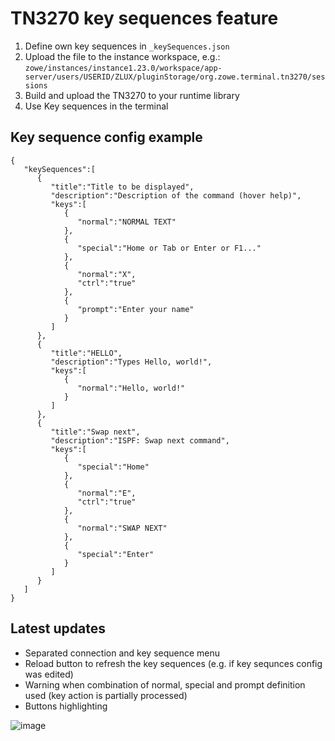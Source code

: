 ﻿# TN3270 key sequences feature
1. Define own key sequences in ```_keySequences.json``` 
2. Upload the file to the instance workspace, e.g.: ```zowe/instances/instance1.23.0/workspace/app-server/users/USERID/ZLUX/pluginStorage/org.zowe.terminal.tn3270/sessions```
3. Build and upload the TN3270 to your runtime library
4. Use Key sequences in the terminal

## Key sequence config example
```
{
   "keySequences":[
      {
         "title":"Title to be displayed",
         "description":"Description of the command (hover help)",
         "keys":[
            {
               "normal":"NORMAL TEXT"
            },
            {
               "special":"Home or Tab or Enter or F1..."
            },
            {
               "normal":"X",
               "ctrl":"true"
            },
            {
               "prompt":"Enter your name"
            }
         ]
      },
      {
         "title":"HELLO",
         "description":"Types Hello, world!",
         "keys":[
            {
               "normal":"Hello, world!"
            }
         ]
      },
      {
         "title":"Swap next",
         "description":"ISPF: Swap next command",
         "keys":[
            {
               "special":"Home"
            },
            {
               "normal":"E",
               "ctrl":"true"
            },
            {
               "normal":"SWAP NEXT"
            },
            {
               "special":"Enter"
            }
         ]
      }
   ]
}
```

## Latest updates
* Separated connection and key sequence menu
* Reload button to refresh the key sequences (e.g. if key sequnces config was edited)
* Warning when combination of normal, special and prompt definition used (key action is partially processed)
* Buttons highlighting

![image](https://user-images.githubusercontent.com/66114686/139689329-3ade09ce-fb2a-42cf-a934-66f1d5bd1904.png)


